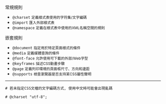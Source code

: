 常規規則

- `@charset` <small>定義樣式表使用的字符集/文字編碼</small>
- `@import` <small>匯入外部樣式表</small>
- `@namespace` <small>定義在樣式表中使用的XML名稱空間的規則</small>

嵌套規則

- `@document` <small>指定用於特定頁面樣式的條件</small>
- `@media` <small>定義媒體查詢的條件</small>
- `@font-face` <small>允許使用可下載的外部/Web字型</small>
- `@keyframes` <small>描述CSS動畫步驟</small>
- `@page` <small>定義列印環境的頁面框尺寸、方向和邊距</small>
- `@supports` <small>檢查瀏覽器是否支持某CSS屬性聲明</small>

---

```
# 若未指定CSS文檔的文字編碼方式, 使用中文時可能會出現亂碼

# @charset "utf-8";
```